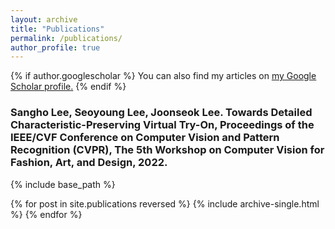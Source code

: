 ```yaml
---
layout: archive
title: "Publications"
permalink: /publications/
author_profile: true
---
```


{% if author.googlescholar %}
  You can also find my articles on <u><a href="{{author.googlescholar}}">my Google Scholar profile</a>.</u>
{% endif %}

### Sangho Lee, Seoyoung Lee, Joonseok Lee. Towards Detailed Characteristic-Preserving Virtual Try-On, Proceedings of the IEEE/CVF Conference on Computer Vision and Pattern Recognition (CVPR), The 5th Workshop on Computer Vision for Fashion, Art, and Design, 2022.

{% include base_path %}

{% for post in site.publications reversed %}
  {% include archive-single.html %}
{% endfor %}

